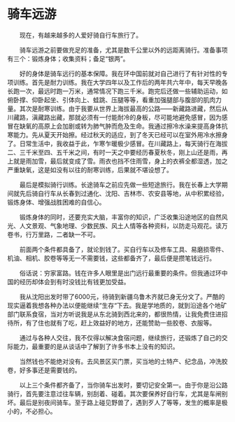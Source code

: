 # 骑车远游
  
&emsp;&emsp;现在，有越来越多的人爱好骑自行车旅行了。  

&emsp;&emsp;骑车远游之前要做充足的准备，尤其是数千公里以外的远距离骑行。准备事项有三个：锻炼身体；收集资料；备足“银两”。  

&emsp;&emsp;好的身体是骑车远行的基本保障。我在环中国前就对自己进行了有针对性的专项训练。首先是耐力训练。我在大学四年以及工作后的两年共六年中，每天早晚各长跑一次，最远时跑一万米，通常情况下跑三千米。跑完后还做一些辅助运动，如俯卧撑、仰卧起坐、引体向上、蛙跳、压腿等等，看重加强腿部与腹部的肌肉力量。其次是耐寒训练。由于我要从世界上海拔最高的公路——新藏路进藏，然后从川藏路，滇藏路出藏，那就必须有一付能耐冷的身板，尽可能地避免感冒，因为感冒在缺氧的高原上会加剧或转为肺气肿而危及生命。我通过擦冷水澡来提高身体抗寒能力。先从夏天开始擦。经过秋天的适应，到了冬天已经可以在室外用冷水擦身了。日常生活中，我收益于此，乍寒乍暖极少感冒。在川藏路上，每天骑行在海拔二、三千米至四、五千米之间，有时一天之中要经历春夏秋冬，刚上山还是雨，再上就是雨加雪，最后就变成了雪。雨衣也挡不住雨雪，身上的衣裤全都湿透，加之严重缺氧，这是如没有以往的耐寒训练，后果就不堪设想了。  

&emsp;&emsp;最后是模拟骑行训练。长途骑车之前应先做一些短途旅行。我在长春上大学期间就先后骑自行车从长春到过通化、沈阳、吉林市、农安县等地，从中积累经验，锻炼身体、增强战胜困难的自信心。  

&emsp;&emsp;锻炼身体的同时，还要充实大脑，丰富你的知识，广泛收集沿途地区的自然风光、人文景观、气象地理、少数民族、风土人情等各种资料，以防走马观花。读万卷书，行万里路，二者缺一不可。  

&emsp;&emsp;前面两个条件都具备了，就论到钱了。买自行车以及修车工具、易磨损零件、机油、相机、胶卷等等无一不需要钱，这些都备齐了，最后便是攒笔钱远行。  

&emsp;&emsp;俗话说：穷家富路。钱在许多人眼里是出门远行最重要的条件。但我通过环中国的经历却体会到有时没钱比有钱更加受益。  

&emsp;&emsp;我从沈阳出发时带了6000元，待骑到新疆乌鲁木齐就已身无分文了。严酷的现实逼着我想各种办法以便能继续“生存“下去。我是学地质的，就到沿途各个地矿部门联系食宿，当对方听说我是从东北骑到西北来的，都很热情，让我免费住进招待所，有了住也就有了吃，赶上效益好的地方，还能赞助一些胶卷、衣服等。  

&emsp;&emsp;通过与各种人交往，我不仅得以解决食宿问题，继续旅行，还锻炼了自己的交际能力，最重要的是从谈话中了解到了许多书本上没有的知识。  

&emsp;&emsp;当然钱也不能绝对没有。去风景区买门票，买当地的土特产、纪念品，冲洗胶卷，好多事还是需要钱的。  

&emsp;&emsp;以上三个条件都齐备了，当你骑车出发时，要切记安全第一。由于你是沿公路骑行，首先要注意过往车辆，别刮着、碰着。其次要保养好自行车，尤其是车闸别坏。最后是别夜间骑车。至于路上碰见野兽了，遇到歹人了等等，发生的概率是极小的，不必担心。
